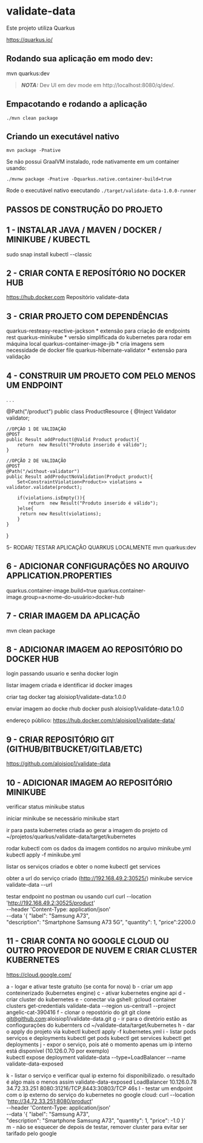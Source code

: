 # validate-data

Este projeto utiliza Quarkus

https://quarkus.io/

## Rodando sua aplicação em modo dev:
mvn quarkus:dev


> **_NOTA:_**   Dev UI em dev mode em http://localhost:8080/q/dev/.

## Empacotando e rodando a aplicação
```shell script
./mvn clean package
```

## Criando un executável nativo
```shell script
mvn package -Pnative
```


Se não possui GraalVM instalado, rode nativamente em um container usando: 
```shell script
./mvnw package -Pnative -Dquarkus.native.container-build=true
```

Rode o executável nativo executando `./target/validate-data-1.0.0-runner`



PASSOS DE CONSTRUÇÃO DO PROJETO
-----------------------------------------------------------------------------------


1 - INSTALAR JAVA / MAVEN / DOCKER / MINIKUBE / KUBECTL
-----------------------------------------------------------------------------------
sudo snap install kubectl --classic

2 - CRIAR CONTA  E REPOSÍTÓRIO NO DOCKER HUB
-----------------------------------------------------------------------------------
https://hub.docker.com
Repositório validate-data


3 - CRIAR PROJETO COM DEPENDÊNCIAS
-----------------------------------------------------------------------------------

quarkus-resteasy-reactive-jackson	* extensão para criação de endpoints rest
quarkus-minikube			* versão simplificada do kubernetes para rodar em máquina local
quarkus-container-image-jib   		* cria imagens sem necessidade de docker file
quarkus-hibernate-validator		* extensão para validação


4 - CONSTRUIR UM PROJETO COM PELO MENOS UM ENDPOINT
-----------------------------------------------------------------------------------
.
.
.

@Path("/product")
public class ProductResource {
@Inject
Validator validator;

    //OPÇÃO 1 DE VALIDAÇÃO 
    @POST
    public Result addProduct(@Valid Product product){
        return  new Result("Produto inserido é válido");
    }

    //OPÇÃO 2 DE VALIDAÇÃO 
    @POST
    @Path("/without-validator")
    public Result addProductNoValidation(Product product){
        Set<ConstraintViolation<Product>> violations = validator.validate(product);

        if(violations.isEmpty()){
            return  new Result("Produto inserido é válido");
        }else{
         return new Result(violations);
        }
    }

}

5- RODAR/ TESTAR APLICAÇÃO QUARKUS LOCALMENTE
mvn quarkus:dev



6 - ADICIONAR CONFIGURAÇÕES NO ARQUIVO APPLICATION.PROPERTIES
-----------------------------------------------------------------------------------
quarkus.container-image.build=true
quarkus.container-image.group=a<nome-do-usuário>docker-hub


7 - CRIAR IMAGEM DA APLICAÇÃO
-----------------------------------------------------------------------------------
mvn clean package


8 - ADICIONAR IMAGEM AO REPOSITÓRIO DO DOCKER HUB
-----------------------------------------------------------------------------------
login passando usuario e senha
docker login

listar imagem criada e identificar id
docker images

criar tag
docker tag <id-da-imagem> aloisiop1/validate-data:1.0.0

enviar imagem ao docke rhub
docker push aloisiop1/validate-data:1.0.0

endereço público:
https://hub.docker.com/r/aloisiop1/validate-data/


9 - CRIAR REPOSITÓRIO GIT (GITHUB/BITBUCKET/GITLAB/ETC)
-----------------------------------------------------------------------------------
https://github.com/aloisiop1/validate-data


10 - ADICIONAR IMAGEM AO REPOSITÓRIO MINIKUBE
-----------------------------------------------------------------------------------
verificar status
minikube status

iniciar minikube se necessário
minikube start

ir para pasta kubernetes criada ao gerar a imagem do projeto
cd ~/projetos/quarkus/validate-data/target/kubernetes

rodar kubectl com os dados da imagem contidos no arquivo minikube.yml
kubectl apply -f minikube.yml

listar os serviços criados e obter o nome
kubectl get services

obter a url do  serviço criado (http://192.168.49.2:30525/)
minikube service validate-data --url

testar endpoint no postman ou usando curl
curl --location 'http://192.168.49.2:30525/product' \
--header 'Content-Type: application/json' \
--data '{
"label": "Samsung A73",    
"description": "Smartphone Samsung A73 5G",
"quantity": 1,
"price":2200.0


11 - CRIAR CONTA NO GOOGLE CLOUD OU OUTRO PROVEDOR DE NUVEM E CRIAR CLUSTER KUBERNETES
-----------------------------------------------------------------------------------   
https://cloud.google.com/

a - logar e ativar teste gratuito (se conta for nova)
b - criar um app conteinerizado (kubernetes engine)
c - ativar kubernetes engine api
d - criar cluster do kubernetes
e - conectar via gshell:
gcloud container clusters get-credentials validate-data --region us-central1 --project angelic-cat-390416
f - clonar o repostório do git
git clone git@github.com:aloisiop1/validate-data.git
g - ir para o diretório estão as confiogurações do kubernters
cd ~/validate-data/target/kubernetes
h - dar o apply do projeto via kubectl
kubectl apply -f kubernetes.yml
i - listar pods serviços e deployments
kubectl get pods
kubectl get services
kubectl get deployments
j - expor o serviço, pois até o momento apenas um ip interno está disponível (10.126.0.70 por exemplo)    
kubectl expose deployment validate-data --type=LoadBalancer --name validate-data-exposed

k - listar o serviço e verificar qual ip externo foi disponibilizado. o resultado é algo  mais o menos assim
validate-data-exposed   LoadBalancer   10.126.0.78    34.72.33.251   8080:31216/TCP,8443:30803/TCP   46s
l - testar um endpoint com o ip externo do serviço do kubernetes no google cloud:
curl --location 'http://34.72.33.251:8080/product' \
--header 'Content-Type: application/json' \
--data '{
"label": "Samsung A73",    
"description": "Smartphone Samsung A73",
"quantity": 1,
"price": -1.0
}'    
m - não se esquecer de depois de testar, remover cluster para evitar ser tarifado pelo google
